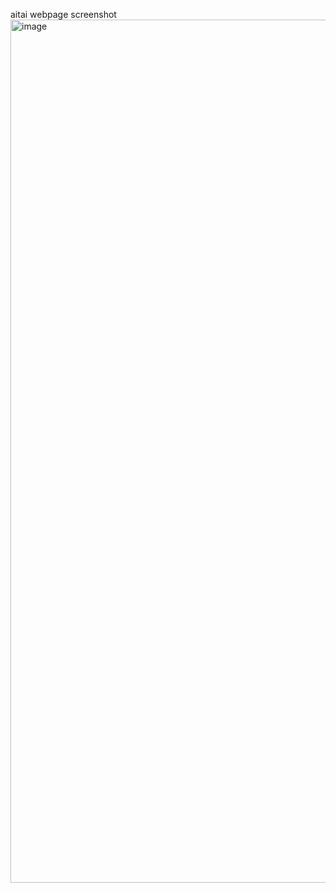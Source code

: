 aitai webpage screenshot
<img width="1381" alt="image" src="https://user-images.githubusercontent.com/112583498/236073693-c616e70a-b1ae-4f0f-bf6f-1d4328d21789.png">

